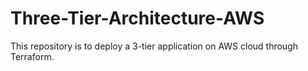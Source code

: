 # Three-Tier-Architecture-AWS
This repository is to deploy a 3-tier application on AWS cloud through Terraform.
